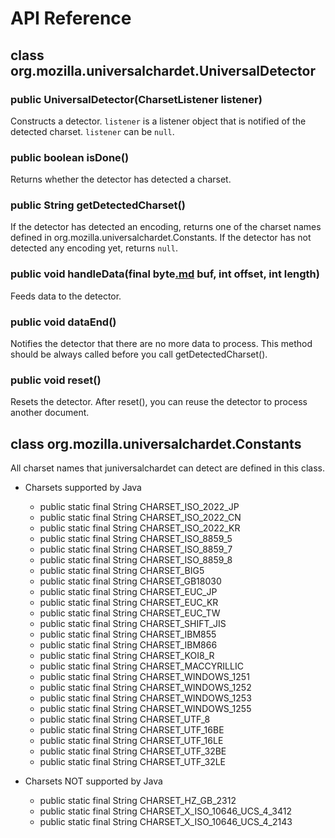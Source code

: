 # API Reference #

## class org.mozilla.universalchardet.UniversalDetector ##

### public UniversalDetector(CharsetListener listener) ###
Constructs a detector. `listener` is a listener object that is notified of the detected charset. `listener` can be `null`.

### public boolean isDone() ###
Returns whether the detector has detected a charset.

### public String getDetectedCharset() ###
If the detector has detected an encoding, returns one of the charset names defined in org.mozilla.universalchardet.Constants. If the detector has not detected any encoding yet, returns `null`.

### public void handleData(final byte[.md](.md) buf, int offset, int length) ###
Feeds data to the detector.

### public void dataEnd() ###
Notifies the detector that there are no more data to process. This method should be always called before you call getDetectedCharset().

### public void reset() ###
Resets the detector. After reset(), you can reuse the detector to process another document.


## class org.mozilla.universalchardet.Constants ##
All charset names that juniversalchardet can detect are defined in this class.

  * Charsets supported by Java
    * public static final String CHARSET\_ISO\_2022\_JP
    * public static final String CHARSET\_ISO\_2022\_CN
    * public static final String CHARSET\_ISO\_2022\_KR
    * public static final String CHARSET\_ISO\_8859\_5
    * public static final String CHARSET\_ISO\_8859\_7
    * public static final String CHARSET\_ISO\_8859\_8
    * public static final String CHARSET\_BIG5
    * public static final String CHARSET\_GB18030
    * public static final String CHARSET\_EUC\_JP
    * public static final String CHARSET\_EUC\_KR
    * public static final String CHARSET\_EUC\_TW
    * public static final String CHARSET\_SHIFT\_JIS
    * public static final String CHARSET\_IBM855
    * public static final String CHARSET\_IBM866
    * public static final String CHARSET\_KOI8\_R
    * public static final String CHARSET\_MACCYRILLIC
    * public static final String CHARSET\_WINDOWS\_1251
    * public static final String CHARSET\_WINDOWS\_1252
    * public static final String CHARSET\_WINDOWS\_1253
    * public static final String CHARSET\_WINDOWS\_1255
    * public static final String CHARSET\_UTF\_8
    * public static final String CHARSET\_UTF\_16BE
    * public static final String CHARSET\_UTF\_16LE
    * public static final String CHARSET\_UTF\_32BE
    * public static final String CHARSET\_UTF\_32LE

  * Charsets NOT supported by Java
    * public static final String CHARSET\_HZ\_GB\_2312
    * public static final String CHARSET\_X\_ISO\_10646\_UCS\_4\_3412
    * public static final String CHARSET\_X\_ISO\_10646\_UCS\_4\_2143